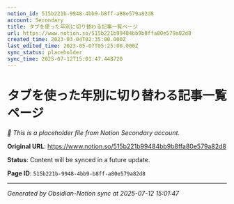 ```yaml
---
notion_id: 515b221b-9948-4bb9-b8ff-a80e579a82d8
account: Secondary
title: タブを使った年別に切り替わる記事一覧ページ
url: https://www.notion.so/515b221b99484bb9b8ffa80e579a82d8
created_time: 2023-03-04T02:35:00.000Z
last_edited_time: 2023-05-07T05:25:00.000Z
sync_status: placeholder
sync_time: 2025-07-12T15:01:47.448720
---
```


# タブを使った年別に切り替わる記事一覧ページ

*🔄 This is a placeholder file from Notion Secondary account.*

**Original URL**: https://www.notion.so/515b221b99484bb9b8ffa80e579a82d8

**Status**: Content will be synced in a future update.

**Page ID**: `515b221b-9948-4bb9-b8ff-a80e579a82d8`

---

*Generated by Obsidian-Notion sync at 2025-07-12 15:01:47*
